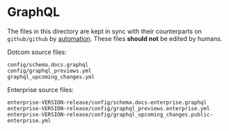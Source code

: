 # GraphQL

The files in this directory are kept in sync with their counterparts on `github/github`
by [automation](../src/graphql/README.md). These files **should not** be edited by humans.

Dotcom source files:
```
config/schema.docs.graphql
config/graphql_previews.yml
graphql_upcoming_changes.yml
```

Enterprise source files:
```
enterprise-VERSION-release/config/schema.docs-enterprise.graphql
enterprise-VERSION-release/config/graphql_previews.enterprise.yml
enterprise-VERSION-release/config/graphql_upcoming_changes.public-enterprise.yml
```
